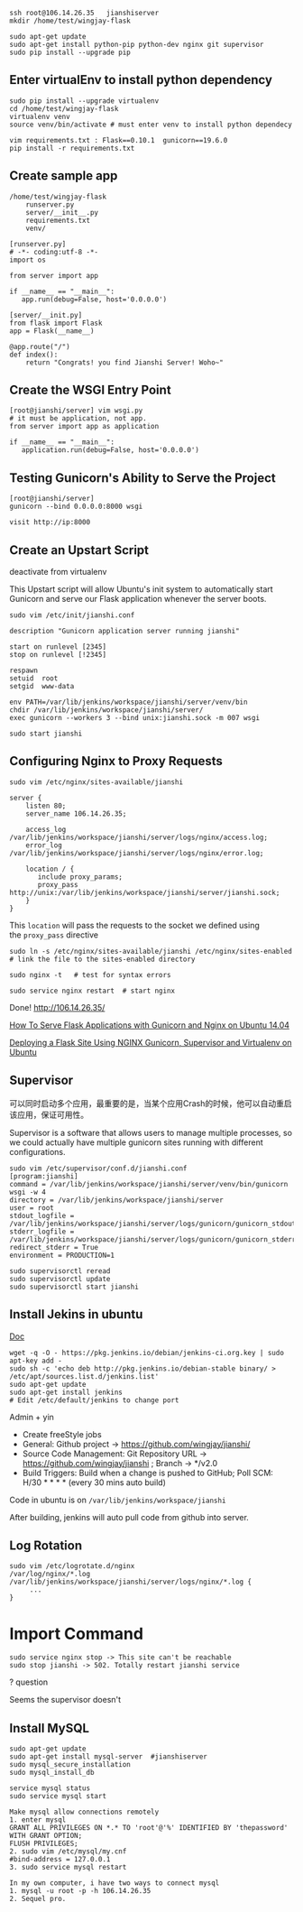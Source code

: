 ```
ssh root@106.14.26.35   jianshiserver
mkdir /home/test/wingjay-flask
```

```
sudo apt-get update
sudo apt-get install python-pip python-dev nginx git supervisor
sudo pip install --upgrade pip 
```

## Enter virtualEnv to install python dependency

```
sudo pip install --upgrade virtualenv 
cd /home/test/wingjay-flask
virtualenv venv
source venv/bin/activate # must enter venv to install python dependecy
```

```
vim requirements.txt : Flask==0.10.1  gunicorn==19.6.0
pip install -r requirements.txt
```

## Create sample app

```
/home/test/wingjay-flask
	runserver.py
	server/__init__.py
	requirements.txt
	venv/
```

```
[runserver.py]
# -*- coding:utf-8 -*-
import os

from server import app

if __name__ == "__main__":
   app.run(debug=False, host='0.0.0.0')
```

```
[server/__init.py]
from flask import Flask
app = Flask(__name__)

@app.route("/")
def index():
    return "Congrats! you find Jianshi Server! Woho~"
```

## Create the WSGI Entry Point

```
[root@jianshi/server] vim wsgi.py
# it must be application, not app.
from server import app as application

if __name__ == "__main__":
   application.run(debug=False, host='0.0.0.0')
```

## Testing Gunicorn's Ability to Serve the Project

```
[root@jianshi/server]
gunicorn --bind 0.0.0.0:8000 wsgi

visit http://ip:8000
```

## Create an Upstart Script

deactivate from virtualenv

This Upstart script will allow Ubuntu's init system to automatically start Gunicorn and serve our Flask application whenever the server boots.

```
sudo vim /etc/init/jianshi.conf
```

```
description "Gunicorn application server running jianshi"

start on runlevel [2345]
stop on runlevel [!2345]

respawn
setuid  root
setgid  www-data

env PATH=/var/lib/jenkins/workspace/jianshi/server/venv/bin
chdir /var/lib/jenkins/workspace/jianshi/server/
exec gunicorn --workers 3 --bind unix:jianshi.sock -m 007 wsgi
```

```
sudo start jianshi
```

## Configuring Nginx to Proxy Requests

```
sudo vim /etc/nginx/sites-available/jianshi
```

```
server {
    listen 80;
    server_name 106.14.26.35;

	access_log /var/lib/jenkins/workspace/jianshi/server/logs/nginx/access.log;
    error_log /var/lib/jenkins/workspace/jianshi/server/logs/nginx/error.log;
    
    location / {
       include proxy_params;
       proxy_pass http://unix:/var/lib/jenkins/workspace/jianshi/server/jianshi.sock;
    }
}
```

This `location` will pass the requests to the socket we defined using the `proxy_pass` directive

```
sudo ln -s /etc/nginx/sites-available/jianshi /etc/nginx/sites-enabled   # link the file to the sites-enabled directory
```

```
sudo nginx -t   # test for syntax errors
```

```
sudo service nginx restart  # start nginx
```

Done! http://106.14.26.35/

[How To Serve Flask Applications with Gunicorn and Nginx on Ubuntu 14.04](https://www.digitalocean.com/community/tutorials/how-to-serve-flask-applications-with-gunicorn-and-nginx-on-ubuntu-14-04)

[Deploying a Flask Site Using NGINX Gunicorn, Supervisor and Virtualenv on Ubuntu](http://alexandersimoes.com/hints/2015/10/28/deploying-flask-with-nginx-gunicorn-supervisor-virtualenv-on-ubuntu.html)

## Supervisor

可以同时启动多个应用，最重要的是，当某个应用Crash的时候，他可以自动重启该应用，保证可用性。

Supervisor is a software that allows users to manage multiple processes, so we could actually have multiple gunicorn sites running with different configurations.

```
sudo vim /etc/supervisor/conf.d/jianshi.conf
[program:jianshi]
command = /var/lib/jenkins/workspace/jianshi/server/venv/bin/gunicorn wsgi -w 4
directory = /var/lib/jenkins/workspace/jianshi/server
user = root
stdout_logfile = /var/lib/jenkins/workspace/jianshi/server/logs/gunicorn/gunicorn_stdout.log
stderr_logfile = /var/lib/jenkins/workspace/jianshi/server/logs/gunicorn/gunicorn_stderr.log
redirect_stderr = True
environment = PRODUCTION=1
```

```
sudo supervisorctl reread
sudo supervisorctl update
sudo supervisorctl start jianshi
```

## Install Jekins in ubuntu

[Doc](https://wiki.jenkins-ci.org/display/JENKINS/Installing+Jenkins+on+Ubuntu)

```
wget -q -O - https://pkg.jenkins.io/debian/jenkins-ci.org.key | sudo apt-key add -
sudo sh -c 'echo deb http://pkg.jenkins.io/debian-stable binary/ > /etc/apt/sources.list.d/jenkins.list'
sudo apt-get update
sudo apt-get install jenkins
# Edit /etc/default/jenkins to change port
```

Admin + yin

- Create freeStyle jobs
- General: Github project -> https://github.com/wingjay/jianshi/
- Source Code Management: Git Repository URL -> https://github.com/wingjay/jianshi ; Branch -> */v2.0
- Build Triggers: Build when a change is pushed to GitHub; Poll SCM: H/30 * * * * (every 30 mins auto build)



Code in ubuntu is on `/var/lib/jenkins/workspace/jianshi`

After building, jenkins will auto pull code from github into server.

## Log Rotation

```
sudo vim /etc/logrotate.d/nginx
/var/log/nginx/*.log /var/lib/jenkins/workspace/jianshi/server/logs/nginx/*.log {
     ...
}
```



# Import Command

```
sudo service nginx stop -> This site can't be reachable
sudo stop jianshi -> 502. Totally restart jianshi service
```

? question

Seems the supervisor doesn't



## Install MySQL

```
sudo apt-get update
sudo apt-get install mysql-server  #jianshiserver
sudo mysql_secure_installation
sudo mysql_install_db

service mysql status
sudo service mysql start
```

```
Make mysql allow connections remotely
1. enter mysql
GRANT ALL PRIVILEGES ON *.* TO 'root'@'%' IDENTIFIED BY 'thepassword' WITH GRANT OPTION;
FLUSH PRIVILEGES;
2. sudo vim /etc/mysql/my.cnf
#bind-address = 127.0.0.1
3. sudo service mysql restart
```

```
In my own computer, i have two ways to connect mysql
1. mysql -u root -p -h 106.14.26.35
2. Sequel pro.
```

